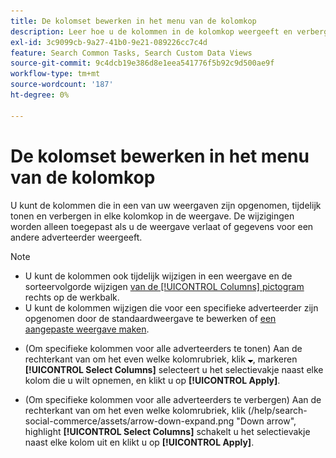 ```yaml
---
title: De kolomset bewerken in het menu van de kolomkop
description: Leer hoe u de kolommen in de kolomkop weergeeft en verbergt.
exl-id: 3c9099cb-9a27-41b0-9e21-089226cc7c4d
feature: Search Common Tasks, Search Custom Data Views
source-git-commit: 9c4dcb19e386d8e1eea541776f5b92c9d500ae9f
workflow-type: tm+mt
source-wordcount: '187'
ht-degree: 0%

---
```


# De kolomset bewerken in het menu van de kolomkop

U kunt de kolommen die in een van uw weergaven zijn opgenomen, tijdelijk tonen en verbergen in elke kolomkop in de weergave. De wijzigingen worden alleen toegepast als u de weergave verlaat of gegevens voor een andere adverteerder weergeeft.

>[!NOTE]
>
>* U kunt de kolommen ook tijdelijk wijzigen in een weergave en de sorteervolgorde wijzigen [van de [!UICONTROL Columns] pictogram](/help/search-social-commerce/common-tasks/data-views/ad-hoc-settings/column-set-edit-sort-icon.md) rechts op de werkbalk.
>* U kunt de kolommen wijzigen die voor een specifieke adverteerder zijn opgenomen door de standaardweergave te bewerken of [een aangepaste weergave maken](/help/search-social-commerce/common-tasks/data-views/custom-default-views-manage.md#create-custom-view).

* (Om specifieke kolommen voor alle adverteerders te tonen) Aan de rechterkant van om het even welke kolomrubriek, klik ![Pijl-omlaag](/help/search-social-commerce/assets/arrow-down-expand.png "Pijl-omlaag"), markeren **[!UICONTROL Select Columns]** selecteert u het selectievakje naast elke kolom die u wilt opnemen, en klikt u op **[!UICONTROL Apply]**.

* (Om specifieke kolommen voor alle adverteerders te verbergen) Aan de rechterkant van om het even welke kolomrubriek, klik (/help/search-social-commerce/assets/arrow-down-expand.png &quot;Down arrow&quot;, highlight **[!UICONTROL Select Columns]** schakelt u het selectievakje naast elke kolom uit en klikt u op **[!UICONTROL Apply]**.
